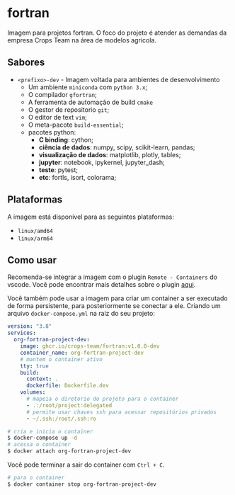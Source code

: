 # fortran
Imagem para projetos fortran. O foco do projeto é atender as demandas da empresa Crops Team na área 
de modelos agricola.

## Sabores
- `<prefixo>-dev` - Imagem voltada para ambientes de desenvolvimento
  * Um ambiente `miniconda` com `python 3.x`;
  * O compilador `gfortran`; 
  * A ferramenta de automação de build `cmake` 
  * O gestor de repositorio `git`;
  * O editor de text `vim`;
  * O meta-pacote `build-essential`;
  * pacotes python:
    * **C binding**: cython;
    * **ciência de dados**: numpy, scipy, scikit-learn, pandas;
    * **visualização de dados**: matplotlib, plotly, tables;
    * **jupyter**: notebook, ipykernel, jupyter_dash;
    * **teste**: pytest;
    * **etc**: fortls, isort, colorama;
<!-- - `<prefixo>-prod` - Imagem voltada para ambientes de produção -->
## Plataformas

A imagem está disponível para as seguintes plataformas:
 * `linux/amd64`
 * `linux/arm64`
## Como usar

Recomenda-se integrar a imagem com o plugin `Remote - Containers` do vscode. Você pode encontrar 
mais detalhes sobre o plugin [aqui](https://code.visualstudio.com/docs/remote/containers).


Você também pode usar a imagem para criar um container a ser executado de forma persistente, para 
posteriormente se conectar a ele. Criando um arquivo `docker-compose.yml` na raiz do seu projeto:

```yaml
version: "3.8"
services:
  org-fortran-project-dev:
    image: ghcr.io/crops-team/fortran:v1.0.0-dev
    container_name: org-fortran-project-dev
    # mantem o container ativo
    tty: true
    build:
      context: .
      dockerfile: Dockerfile.dev
    volumes:
      # mapeia o diretorio do projeto para o container  
      - .:/root/project:delegated
      # permite usar chaves ssh para acessar repositórios privados
      - ~/.ssh:/root/.ssh:ro 
```

```bash
# cria e inicia o container
$ docker-compose up -d
# acessa o container
$ docker attach org-fortran-project-dev
```

Você pode terminar a sair do container com `Ctrl + C`.


```bash
# para o container
$ docker container stop org-fortran-project-dev
```

<!-- pytest-cov, pytest-mock, pytest-benchmark -->